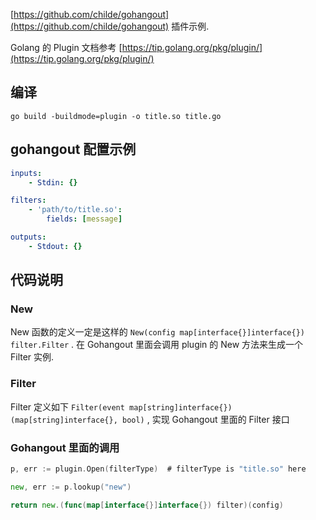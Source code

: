 [https://github.com/childe/gohangout](https://github.com/childe/gohangout) 插件示例.

Golang 的 Plugin 文档参考 [https://tip.golang.org/pkg/plugin/](https://tip.golang.org/pkg/plugin/)

## 编译

```shell
go build -buildmode=plugin -o title.so title.go
```

## gohangout 配置示例 

```yaml
inputs:
    - Stdin: {}

filters:
    - 'path/to/title.so':
        fields: [message]

outputs:
    - Stdout: {}
```

## 代码说明

### New

New 函数的定义一定是这样的 `New(config map[interface{}]interface{}) filter.Filter` . 在 Gohangout 里面会调用 plugin 的 New 方法来生成一个 Filter 实例.

### Filter

Filter 定义如下 `Filter(event map[string]interface{}) (map[string]interface{}, bool)` , 实现 Gohangout 里面的 Filter 接口

### Gohangout 里面的调用

```go
p, err := plugin.Open(filterType)  # filterType is "title.so" here

new, err := p.lookup("new")

return new.(func(map[interface{}]interface{}) filter)(config)
```

